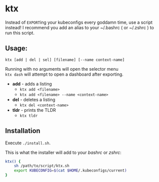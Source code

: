 # ktx

Instead of `EXPORT`ing your kubeconfigs every goddamn time, use a script instead!
I recommend you add an alias to your ~/.bashrc ( or ~/.zshrc ) to run this script.

## Usage:  
`ktx [add | del | sel] [filename] [--name context-name]`

Running with no arguments will open the selector menu  
`ktx dash` will attempt to open a dashboard after exporting.

- **add** - adds a listing  
    - `ktx add <filename>`  
    - `ktx add <filename> --name <context-name>`  
- **del** - deletes a listing  
    - `ktx del <context-name>`  
- **tldr** - prints the TLDR   
    - `ktx tldr`  

## Installation
Execute `./install.sh`.

This is what the installer will add to your _bashrc_ or _zshrc_:

```bash
ktx() {
    sh /path/to/script/ktx.sh
    export KUBECONFIG=$(cat $HOME/.kubeconfigs/current)
}
```
